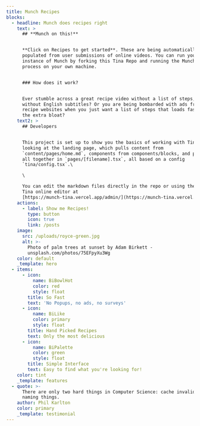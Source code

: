 ```yaml
---
title: Munch Recipes
blocks:
  - headline: Munch does recipes right
    text: >
      ## **Munch on this!**


      **Click on Recipes to get started**. These are being automatically
      populated from user submissions of online videos. You can run your own
      instance of Munch by forking this Tina Repo and running the MunchETL
      process on your own machine. 


      ### How does it work?


      Ever stumble across a great recipe video without a list of steps, or even
      without English subtitles? Or you are being bombarded with ads from other
      recipe websites when you just want a list of steps that loads fast without
      the extra bloat?
    text2: >
      ## Developers


      This project is set up to show you the basics of working with Tina. You're
      looking at the landing page, which pulls content from
      `content/pages/home.md`, components from components/blocks, and puts them
      all together in `pages/[filename].tsx`, all based on a config
      `tina/config.tsx`.\

      \

      You can edit the markdown files directly in the repo or using the awesome
      Tina online editor at
      [https://munch-tina.vercel.app/admin/](https://munch-tina.vercel.app/admin/)
    actions:
      - label: Show me Recipes!
        type: button
        icon: true
        link: /posts
    image:
      src: /uploads/royce-green.jpg
      alt: >-
        Photo of palm trees at sunset by Adam Birkett -
        unsplash.com/photos/75EFpyXu3Wg
    color: default
    _template: hero
  - items:
      - icon:
          name: BiBowlHot
          color: red
          style: float
        title: So Fast
        text: 'No Popups, no ads, no surveys'
      - icon:
          name: BiLike
          color: primary
          style: float
        title: Hand Picked Recipes
        text: Only the most delicious
      - icon:
          name: BiPalette
          color: green
          style: float
        title: Simple Interface
        text: Easy to find what you're looking for!
    color: tint
    _template: features
  - quote: >-
      There are only two hard things in Computer Science: cache invalidation and
      naming things.
    author: Phil Karlton
    color: primary
    _template: testimonial
---
```


